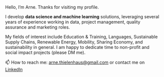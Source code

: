 Hello, I’m Arne. Thanks for visiting my profile.

I develop __data science and machine learning__ solutions, leveraging several years of experience working in data, project management, quality assurance and marketing roles.

My fields of interest include Education & Training, Languages, Sustainable Supply Chains, Renewable Energy, Mobility, Sharing Economy, and sustainability in general. I am happy to dedicate time to non-profit and social impact projects (please DM me). 

📫 How to reach me: arne.thielenhaus@gmail.com or contact me on [LinkedIn](https://www.linkedin.com/in/arne-thielenhaus/)
